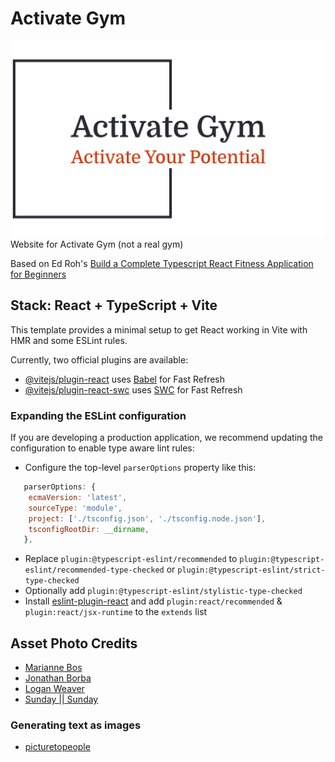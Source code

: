 # Activate Gym

![activate gym logo](src/assets/LogoColor.png)
Website for Activate Gym (not a real gym)

Based on Ed Roh's [Build a Complete Typescript React Fitness Application for Beginners](https://youtu.be/I2NNxr3WPDo?feature=shared)

## Stack: React + TypeScript + Vite

This template provides a minimal setup to get React working in Vite with HMR and some ESLint rules.

Currently, two official plugins are available:

- [@vitejs/plugin-react](https://github.com/vitejs/vite-plugin-react/blob/main/packages/plugin-react/README.md) uses [Babel](https://babeljs.io/) for Fast Refresh
- [@vitejs/plugin-react-swc](https://github.com/vitejs/vite-plugin-react-swc) uses [SWC](https://swc.rs/) for Fast Refresh

### Expanding the ESLint configuration

If you are developing a production application, we recommend updating the configuration to enable type aware lint rules:

- Configure the top-level `parserOptions` property like this:

```js
   parserOptions: {
    ecmaVersion: 'latest',
    sourceType: 'module',
    project: ['./tsconfig.json', './tsconfig.node.json'],
    tsconfigRootDir: __dirname,
   },
```

- Replace `plugin:@typescript-eslint/recommended` to `plugin:@typescript-eslint/recommended-type-checked` or `plugin:@typescript-eslint/strict-type-checked`
- Optionally add `plugin:@typescript-eslint/stylistic-type-checked`
- Install [eslint-plugin-react](https://github.com/jsx-eslint/eslint-plugin-react) and add `plugin:react/recommended` & `plugin:react/jsx-runtime` to the `extends` list

## Asset Photo Credits

- [Marianne Bos](https://unsplash.com/@mariannebos)
- [Jonathan Borba](https://unsplash.com/@jonathanborba)
- [Logan Weaver](https://unsplash.com/@lgnwvr)
- [Sunday || Sunday](https://unsplash.com/@sunday2sunday)

### Generating text as images

- [picturetopeople](https://www.picturetopeople.org/text_generator/others/transparent/transparent-text-generator.html)

